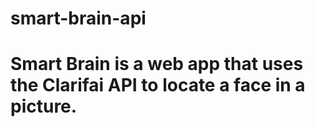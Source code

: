 # smart-brain-api

# Smart Brain is a web app that uses the Clarifai API to locate a face in a picture.
